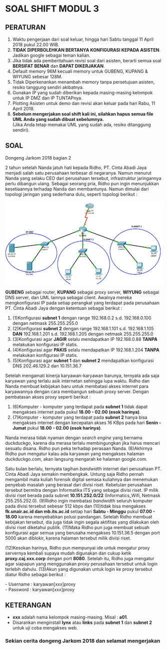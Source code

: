 # SOAL SHIFT MODUL 3
## PERATURAN
1. Waktu pengerjaan dari soal keluar, hingga hari Sabtu tanggal 11 April 2018 pukul 22.00 WIB.<br>
2. **TIDAK DIPERBOLEHKAN BERTANYA KONFIGURASI KEPADA ASISTEN**. Jadikan google sebagai teman kalian.<br>
2. Jika tidak ada pemberitahuan revisi soal dari asisten, berarti semua soal **BERSIFAT BENAR** dan **DAPAT DIKERJAKAN**.<br>
3. Default memory 96M kecuali memory untuk GUBENG, KUPANG & WIYUNG sebesar 128M.<br>
4. Tidak Diperkenankan menambah memory tanpa persetujuan asisten, resiko tanggung sendiri akibatnya.<br>
5. Gunakan IP yang sudah diberikan kepada masing-masing kelompok untuk IP DMZ dan IP TUNTAPnya.<br>
6. Plotting Asisten untuk demo dan revisi akan keluar pada hari Rabu, 11 April 2018.<br>
7. **Sebelum mengerjakan soal shift kali ini, silahkan hapus semua file UML Anda yang sudah dibuat sebelumnya.**<br>
(Jika Anda tetap memakai UML yang sudah ada, resiko ditanggung sendiri).<br>

## SOAL
Dongeng Jarkom 2018 bagian 2<br>
<p>2 tahun setelah Nanda jatuh hati kepada Ridho, PT. Cinta Abadi Jaya menjadi salah satu perusahaan terbesar di negaranya. Namun menurut Nanda yang selaku CEO dari perusahaan tersebut, infrastruktur jaringannya perlu dibangun ulang. Sebagai seorang pria, Ridho pun ingin menunjukkan kesetiaannya terhadap Nanda dan membantunya. Namun dimulai dari topologi jaringan yang sederhana dulu, seperti topologi berikut :</p>

![Topologi](/images/001.PNG)<br>

<p><b>GUBENG</b> sebagai router, <b>KUPANG</b> sebagai proxy server, <b>WIYUNG</b> sebagai DNS server, dan UML lainnya sebagai client. Awalnya mereka mengkonfigurasi IP pada setiap perangkat yang terdapat pada perusahaan PT. Cinta Abadi Jaya dengan ketentuan sebagai berikut : </p>

1. (1)Konfigurasi **subnet 1** dengan range 192.168.0.2 s.d. 192.168.0.100 dengan netmask 255.255.255.0<br>
2. (2)Konfigurasi **subnet 2** dengan range 192.168.1.101 s.d. 192.168.1.105 **DAN** 192.168.1.201 s.d. 192.168.1.205 dengan netmask 255.255.255.0<br>
3. (3)Konfigurasi agar **JAGIR** selalu mendapatkan IP 192.168.0.88 **TANPA** melakukan konfigurasi IP statis.<br>
4. (4)Konfigurasi agar **PAKIS** selalu mendapatkan IP 192.168.1.204 **TANPA** melakukan konfigurasi IP statis.<br>
5. (5)Konfigurasi agar **subnet 1** dan **subnet 2** mendapatkan konfigurasi DNS 202.46.129.2 dan 10.151.36.7<br>

<p>Setelah mengamati kinerja karyawan-karyawan barunya, ternyata ada saja karyawan yang terlalu asik internetan sehingga lupa waktu. Ridho dan Nanda membuat kebijakan baru untuk membatasi akses internet para karyawannya dengan cara membangun sebuah proxy server. Dengan pembatasan akses proxy seperti berikut :</p>

1. (6)Komputer - komputer yang terdapat pada **subnet 1** tidak dapat mengakses internet pada pukul **18.00 - 02.00 (esok harinya)**.<br>
2. (7)Komputer - komputer yang terdapat pada **subnet 2** hanya bisa mengakses internet dengan kecepatan akses 16 KBps pada hari **Senin - Jumat** pukul **18.00 - 02.00 (esok harinya)**.<br>

<p>Nanda merasa tidak nyaman dengan <i>search engine</i> yang bernama duckduckgo, karena dia merasa terlalu membingungkan jika harus mencari sesuatu disana. Ridho pun peka terhadap perasaan Nanda. (8)Akhirnya Ridho pun mengatur kalau ada karyawan yang mengakses halaman duckduckgo.com, akan langsung mengarah ke halaman google.com.</p>

<p>Satu bulan berlalu, ternyata tagihan <i>bandwidth</i> internet dari perusahaan PT. Cinta Abadi Jaya semakin membengkak. Untung saja Ridho pernah mengambil mata kuliah forensik digital semasa kuliahnya dan menemukan penyebab masalah yang berasal dari divisi riset. Kebetulan perusahaan tersebut bermitra dengan Informatika ITS yang sebagai divisi riset. IP milik divisi riset berada pada subnet <b>10.151.252.0/22</b> (Informatics_Wifi, Netmask 255.255.252.0). (9)Ridho ingin membatasi <i>bandwidth</i> seluruh komputer pada divisi tersebut sebesar 512 kbps dan (10)tidak bisa mengakses <b>fk.unair.ac.id dan mb.its.ac.id</b> setiap hari <b>Sabtu - Minggu</b> pukul <b>07.00 - 18.00</b> karena menyebabkan polusi pandangan. Setelah Ridho membuat kebijakan tersebut, dia juga tidak ingin segala aktifitas yang dilakukan oleh divisi riset diketahui publik. (11)Maka Ridho pun juga membuat sebuah konfigurasi agar semua yang berusaha mengakses 10.151.36.5 dengan port 5000 akan diblokir, karena halaman tersebut milik divisi riset.</p>

<p>(12)Kesokan harinya, Ridho pun mempunyai ide untuk mengatur proxy servernya kembali supaya mudah digunakan dan cukup ketik <b>proxy.caj.xxx.corp</b> dengan port <b>8080</b>. Setelah itu, Ridho juga mengatur agar siapapun yang menggunakan proxy perusahaan tersebut untuk login terlebih dahulu. (13)Akun yang digunakan untuk login ke proxy tersebut diatur Ridho sebagai berikut :</p>
- Username : karyawan[xxx]proxy<br>
- Password : karyawan[xxx]proxy<br>

## KETERANGAN
- **xxx** adalah nama kelompok masing-masing. Misal : **a01**.
- Disarankan menginstall **lynx** atau **links** pada **subnet 1** dan **subnet 2** untuk uji coba mengakses web.

### Sekian cerita dongeng Jarkom 2018 dan selamat mengerjakan